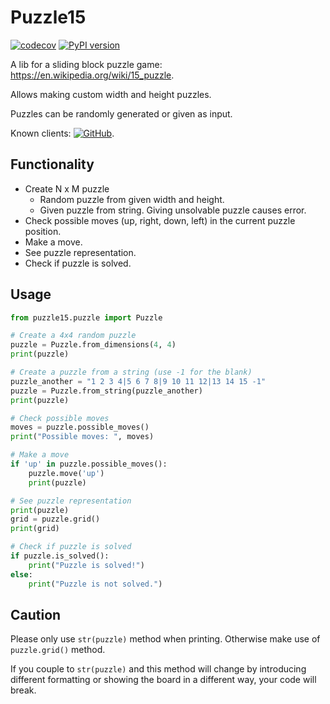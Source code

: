 # Puzzle15

[![codecov](https://codecov.io/gh/EvalVis/Puzzle15/branch/main/graph/badge.svg)](https://codecov.io/gh/EvalVis/Puzzle15)
[![PyPI version](https://badge.fury.io/py/puzzle15.svg)](https://pypi.org/project/puzzle15/)

A lib for a sliding block puzzle game: https://en.wikipedia.org/wiki/15_puzzle.

Allows making custom width and height puzzles.

Puzzles can be randomly generated or given as input.

Known clients: [![GitHub](https://img.shields.io/badge/GitHub-EvalVis/Puzzle15Gym-black?style=flat&logo=github)](https://github.com/EvalVis/Puzzle15Gym).

## Functionality
- Create N x M puzzle
    - Random puzzle from given width and height.
    - Given puzzle from string. Giving unsolvable puzzle causes error.
- Check possible moves (up, right, down, left) in the current puzzle position.
- Make a move.
- See puzzle representation.
- Check if puzzle is solved.

## Usage

```python
from puzzle15.puzzle import Puzzle

# Create a 4x4 random puzzle
puzzle = Puzzle.from_dimensions(4, 4)
print(puzzle)

# Create a puzzle from a string (use -1 for the blank)
puzzle_another = "1 2 3 4|5 6 7 8|9 10 11 12|13 14 15 -1"
puzzle = Puzzle.from_string(puzzle_another)
print(puzzle)

# Check possible moves
moves = puzzle.possible_moves()
print("Possible moves: ", moves)

# Make a move
if 'up' in puzzle.possible_moves():
    puzzle.move('up')
    print(puzzle)

# See puzzle representation
print(puzzle)
grid = puzzle.grid()
print(grid)

# Check if puzzle is solved
if puzzle.is_solved():
    print("Puzzle is solved!")
else:
    print("Puzzle is not solved.")
```

## Caution
Please only use `str(puzzle)` method when printing.
Otherwise make use of `puzzle.grid()` method.

If you couple to `str(puzzle)` and this method will change by introducing different
formatting or showing the board in a different way, your code will break.